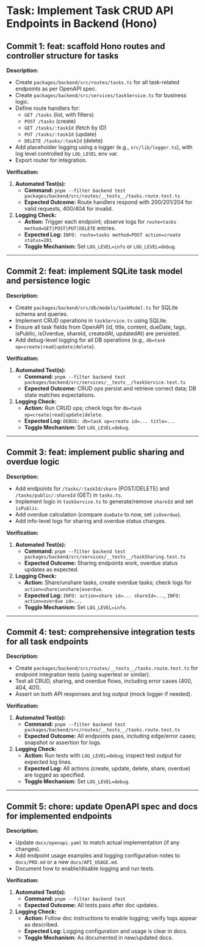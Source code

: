 # Task: Implement Task CRUD API Endpoints in Backend (Hono)

## Commit 1: feat: scaffold Hono routes and controller structure for tasks
**Description:**
- Create `packages/backend/src/routes/tasks.ts` for all task-related endpoints as per OpenAPI spec.
- Create `packages/backend/src/services/taskService.ts` for business logic.
- Define route handlers for:
  - `GET /tasks` (list, with filters)
  - `POST /tasks` (create)
  - `GET /tasks/:taskId` (fetch by ID)
  - `PUT /tasks/:taskId` (update)
  - `DELETE /tasks/:taskId` (delete)
- Add placeholder logging using a logger (e.g., `src/lib/logger.ts`), with log level controlled by `LOG_LEVEL` env var.
- Export router for integration.

**Verification:**
1.  **Automated Test(s):**
    *   **Command:** `pnpm --filter backend test packages/backend/src/routes/__tests__/tasks.route.test.ts`
    *   **Expected Outcome:** Route handlers respond with 200/201/204 for valid requests, 400/404 for invalid.
2.  **Logging Check:**
    *   **Action:** Trigger each endpoint; observe logs for `route=tasks method=GET|POST|PUT|DELETE` entries.
    *   **Expected Log:** `INFO: route=tasks method=POST action=create status=201`
    *   **Toggle Mechanism:** Set `LOG_LEVEL=info` or `LOG_LEVEL=debug`.

---

## Commit 2: feat: implement SQLite task model and persistence logic
**Description:**
- Create `packages/backend/src/db/models/taskModel.ts` for SQLite schema and queries.
- Implement CRUD operations in `taskService.ts` using SQLite.
- Ensure all task fields from OpenAPI (id, title, content, dueDate, tags, isPublic, isOverdue, shareId, createdAt, updatedAt) are persisted.
- Add debug-level logging for all DB operations (e.g., `db=task op=create|read|update|delete`).

**Verification:**
1.  **Automated Test(s):**
    *   **Command:** `pnpm --filter backend test packages/backend/src/services/__tests__/taskService.test.ts`
    *   **Expected Outcome:** CRUD ops persist and retrieve correct data; DB state matches expectations.
2.  **Logging Check:**
    *   **Action:** Run CRUD ops; check logs for `db=task op=create|read|update|delete`.
    *   **Expected Log:** `DEBUG: db=task op=create id=... title=...`
    *   **Toggle Mechanism:** Set `LOG_LEVEL=debug`.

---

## Commit 3: feat: implement public sharing and overdue logic
**Description:**
- Add endpoints for `/tasks/:taskId/share` (POST/DELETE) and `/tasks/public/:shareId` (GET) in `tasks.ts`.
- Implement logic in `taskService.ts` to generate/remove `shareId` and set `isPublic`.
- Add overdue calculation (compare `dueDate` to now, set `isOverdue`).
- Add info-level logs for sharing and overdue status changes.

**Verification:**
1.  **Automated Test(s):**
    *   **Command:** `pnpm --filter backend test packages/backend/src/services/__tests__/taskSharing.test.ts`
    *   **Expected Outcome:** Sharing endpoints work, overdue status updates as expected.
2.  **Logging Check:**
    *   **Action:** Share/unshare tasks, create overdue tasks; check logs for `action=share|unshare|overdue`.
    *   **Expected Log:** `INFO: action=share id=... shareId=...`, `INFO: action=overdue id=...`
    *   **Toggle Mechanism:** Set `LOG_LEVEL=info`.

---

## Commit 4: test: comprehensive integration tests for all task endpoints
**Description:**
- Create `packages/backend/src/routes/__tests__/tasks.route.test.ts` for endpoint integration tests (using supertest or similar).
- Test all CRUD, sharing, and overdue flows, including error cases (400, 404, 401).
- Assert on both API responses and log output (mock logger if needed).

**Verification:**
1.  **Automated Test(s):**
    *   **Command:** `pnpm --filter backend test packages/backend/src/routes/__tests__/tasks.route.test.ts`
    *   **Expected Outcome:** All endpoints pass, including edge/error cases; snapshot or assertion for logs.
2.  **Logging Check:**
    *   **Action:** Run tests with `LOG_LEVEL=debug`; inspect test output for expected log lines.
    *   **Expected Log:** All actions (create, update, delete, share, overdue) are logged as specified.
    *   **Toggle Mechanism:** Set `LOG_LEVEL=debug`.

---

## Commit 5: chore: update OpenAPI spec and docs for implemented endpoints
**Description:**
- Update `docs/openapi.yaml` to match actual implementation (if any changes).
- Add endpoint usage examples and logging configuration notes to `docs/PRD.md` or a new `docs/API_USAGE.md`.
- Document how to enable/disable logging and run tests.

**Verification:**
1.  **Automated Test(s):**
    *   **Command:** `pnpm --filter backend test`
    *   **Expected Outcome:** All tests pass after doc updates.
2.  **Logging Check:**
    *   **Action:** Follow doc instructions to enable logging; verify logs appear as described.
    *   **Expected Log:** Logging configuration and usage is clear in docs.
    *   **Toggle Mechanism:** As documented in new/updated docs. 